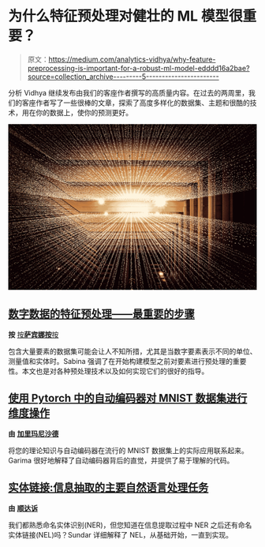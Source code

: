 # 为什么特征预处理对健壮的 ML 模型很重要？

> 原文：<https://medium.com/analytics-vidhya/why-feature-preprocessing-is-important-for-a-robust-ml-model-edddd16a2bae?source=collection_archive---------5----------------------->

分析 Vidhya 继续发布由我们的客座作者撰写的高质量内容。在过去的两周里，我们的客座作者写了一些很棒的文章，探索了高度多样化的数据集、主题和很酷的技术，用在你的数据上，使你的预测更好。

![](img/070f89e5308cbf5f1c0c3d2de8335ac3.png)

## [数字数据的特征预处理——最重要的步骤](/analytics-vidhya/feature-preprocessing-for-numerical-data-the-most-important-step-e9ed76151298?source=friends_link&sk=519901aa94e9a6f02aa4459b8dccd2b1)

**按** [按**萨宾娜按**按](https://medium.com/u/7b40806ab7c7?source=post_page-----edddd16a2bae--------------------------------)

包含大量要素的数据集可能会让人不知所措，尤其是当数字要素表示不同的单位、测量值和实体时。Sabina 强调了在开始构建模型之前对要素进行预处理的重要性。本文也是对各种预处理技术以及如何实现它们的很好的指导。

## [使用 Pytorch 中的自动编码器对 MNIST 数据集进行维度操作](/analytics-vidhya/dimension-manipulation-using-autoencoder-in-pytorch-on-mnist-dataset-7454578b018?source=friends_link&sk=6e428d20fac0b5c3c6284d38179e3d4c)

**由** [**加里玛尼沙德**](https://medium.com/u/601d09175818?source=post_page-----edddd16a2bae--------------------------------)

将您的理论知识与自动编码器在流行的 MNIST 数据集上的实际应用联系起来。Garima 很好地解释了自动编码器背后的直觉，并提供了易于理解的代码。

## [实体链接:信息抽取的主要自然语言处理任务](/analytics-vidhya/entity-linking-a-primary-nlp-task-for-information-extraction-22f9d4b90aa8?source=friends_link&sk=7cc71db934a2145e988c18a31169797e)

**由** [**顺达诉**](https://medium.com/u/f123fdec163?source=post_page-----edddd16a2bae--------------------------------)

我们都熟悉命名实体识别(NER)，但您知道在信息提取过程中 NER 之后还有命名实体链接(NEL)吗？Sundar 详细解释了 NEL，从基础开始，一直到实现。